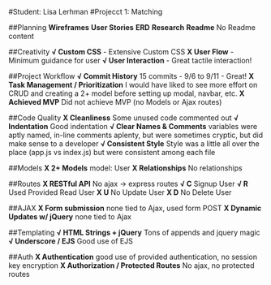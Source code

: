 #Student: Lisa Lerhman
#Projecct 1: Matching 

##Planning
**Wireframes** 
**User Stories** 
**ERD** 
**Research** 
**Readme** No Readme content 

##Creativity 
**√ Custom CSS** - Extensive Custom CSS 
**X User Flow** - Minimum guidance for user
**√ User Interaction** - Great tactile interaction! 

##Project Workflow 
**√ Commit History** 15 commits - 9/6 to 9/11 - Great! 
**X Task Management / Prioritization**  I would have liked to see more effort on CRUD and creating a 2+ model before setting up modal, navbar, etc. 
**X Achieved MVP** Did not achieve MVP (no Models or Ajax routes)

##Code Quality 
**X Cleanliness** Some unused code commented out 
**√ Indentation** Good indentation 
**√ Clear Names & Comments** variables were aptly named, in-line comments aplenty, but were sometimes cryptic, but did make sense to a developer 
**√ Consistent Style** Style was a little all over the place (app.js vs index.js) but were consistent among each file

##Models 
**X 2+ Models** model: User
**X Relationships**  No relationships 

##Routes 
**X RESTful API** No ajax -> express routes
**√ C** Signup User 
**√ R** Used Provided Read User 
**X U** No Update User 
**X D** No Delete User 

##AJAX 
**X  Form submission** none tied to Ajax, used form POST 
**X  Dynamic Updates w/ jQuery** none tied to Ajax 

##Templating 
**√ HTML Strings + jQuery** Tons of appends and jquery magic 
**√ Underscore / EJS** Good use of EJS 

##Auth 
**X Authentication** good use of provided authentication, no session key encryption
**X Authorization / Protected Routes** No ajax, no protected routes 